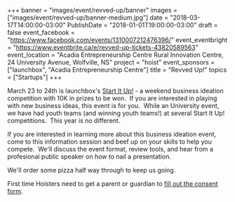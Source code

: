 +++
banner = "images/event/revved-up/banner"
images = ["images/event/revved-up/banner-medium.jpg"]
date = "2018-03-17T14:00:00-03:00"
PublishDate = "2018-01-01T19:00:00-03:00"
draft = false
event_facebook = "https://www.facebook.com/events/1310007212476396/"
event_eventbright = "https://www.eventbrite.ca/e/revved-up-tickets-43820589563"
event_location = "Acadia Entrepreneurship Centre Rural Innovation Centre, 24 University Avenue, Wolfville, NS"
project = "hoist"
event_sponsors = ["launchbox", "Acadia Entrepreneurship Centre"]
title = "Revved Up!"
topics = ["Startups"]
+++

March 23 to 24th is launchbox's <a href="http://acadiaentrepreneurshipcentre.com/launchbox/start-it-up/">Start It Up!</a> - a weekend business ideation competition with 10K in prizes to be won.  If you are interested in playing with new business ideas, this event is for you.  While an University event, we have had youth teams (and winning youth teams!) at several Start It Up! competitions.  This year is no different.  

If you are interested in learning more about this business ideation event, come to this information session and beef up on your skills to help you compete.  We'll discuss the event format, review tools, and hear from a profesional public speaker on how to nail a presentation.  

We'll order some pizza half way through to keep us going.

First time Hoisters need to get a parent or guardian to <a href="https://form.jotform.ca/71164477795267">fill out the consent form</a>.
